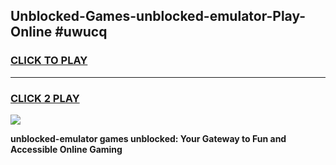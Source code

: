 
## Unblocked-Games-unblocked-emulator-Play-Online #uwucq
<h3>
<a href="https://news.freeplayer.one?title=unblocked-emulator&ref=3">CLICK TO PLAY</a></h3>
<hr>

<h3>
<a href="https://news.freeplayer.one?title=unblocked-emulator&ref=3">CLICK 2 PLAY</a>
  
</h3>

<a href="https://news.freeplayer.one?title=unblocked-emulator&ref=3"><img src="https://clearcache.store/games.png"></a>


**unblocked-emulator games unblocked: Your Gateway to Fun and Accessible Online Gaming**
